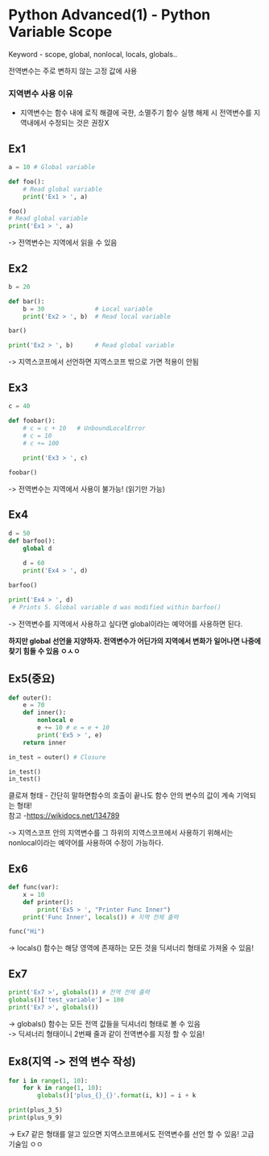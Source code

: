# Python Advanced(1) - Python Variable Scope   
Keyword - scope, global, nonlocal, locals, globals..

전역변수는 주로 변하지 않는 고정 값에 사용   

### 지역변수 사용 이유 
- 지역변수는 함수 내에 로직 해결에 국한, 소멸주기 함수 실행 해제 시 전역변수를 지역내에서 수정되는 것은 권장X

## Ex1
```python
a = 10 # Global variable

def foo():
    # Read global variable
    print('Ex1 > ', a) 

foo()
# Read global variable
print('Ex1 > ', a)  
```
-> 전역변수는 지역에서 읽을 수 있음

## Ex2
```python
b = 20

def bar():
    b = 30              # Local variable
    print('Ex2 > ', b)  # Read local variable

bar() 

print('Ex2 > ', b)      # Read global variable
```
-> 지역스코프에서 선언하면 지역스코프 밖으로 가면 적용이 안됨
## Ex3
```python
c = 40

def foobar():
    # c = c + 10   # UnboundLocalError
    # c = 10
    # c += 100
                 
    print('Ex3 > ', c)          

foobar()       
```
-> 전역변수는 지역에서 사용이 불가능! (읽기만 가능)

## Ex4
```python
d = 50
def barfoo():
    global d     
                 
    d = 60       
    print('Ex4 > ', d)

barfoo()   

print('Ex4 > ', d)        
 # Prints 5. Global variable d was modified within barfoo()
``` 
-> 전역변수를 지역에서 사용하고 싶다면 global이라는 예약어를 사용하면 된다.   


**하지만 global 선언을 지양하자. 전역변수가 어딘가의 지역에서 변화가 일어나면 나중에 찾기 힘들 수 있음 ㅇㅅㅇ**

## Ex5(중요)
```python
def outer():
    e = 70
    def inner():
        nonlocal e    
        e += 10 # e = e + 10 
        print('Ex5 > ', e)
    return inner

in_test = outer() # Closure

in_test()          
in_test()         
```
클로져 형태 - 간단히 말하면함수의 호출이 끝나도 함수 안의 변수의 값이 계속 기억되는 형태!   
참고 -https://wikidocs.net/134789

-> 지역스코프 안의 지역변수를 그 하위의 지역스코프에서 사용하기 위해서는 nonlocal이라는 예약어를 사용하여 수정이 가능하다.
## Ex6
```python
def func(var): 
    x = 10 
    def printer():
        print('Ex5 > ', "Printer Func Inner") 
    print('Func Inner', locals()) # 지역 전체 출력

func("Hi")
```
-> locals() 함수는 해당 영역에 존재하는 모든 것을 딕셔너리 형태로 가져올 수 있음!
## Ex7
```python
print('Ex7 >', globals()) # 전역 전체 출력
globals()['test_variable'] = 100
print('Ex7 >', globals())
```
-> globals() 함수는 모든 전역 값들을 딕셔너리 형태로 볼 수 있음   
-> 딕셔너리 형태이니 2번째 줄과 같이 전역변수를 지정 할 수 있음!
## Ex8(지역 -> 전역 변수 작성)
```python
for i in range(1, 10): 
    for k in range(1, 10): 
        globals()['plus_{}_{}'.format(i, k)] = i + k 

print(plus_3_5) 
print(plus_9_9)
```
-> Ex7 같은 형태를 알고 있으면 지역스코프에서도 전역변수를 선언 할 수 있음! 고급 기술임 ㅇㅇ